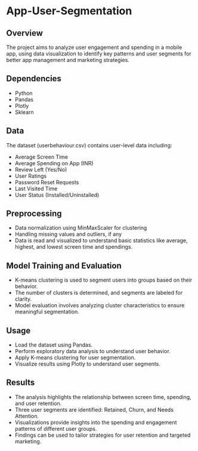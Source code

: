 # App-User-Segmentation

## Overview
The project aims to analyze user engagement and spending in a mobile app, using data visualization to identify key patterns and user segments for better app management and marketing strategies.

## Dependencies
- Python
- Pandas
- Plotly
- Sklearn

## Data
The dataset (userbehaviour.csv) contains user-level data including:
- Average Screen Time
- Average Spending on App (INR)
- Review Left (Yes/No)
- User Ratings
- Password Reset Requests
- Last Visited Time
- User Status (Installed/Uninstalled)

## Preprocessing
- Data normalization using MinMaxScaler for clustering
- Handling missing values and outliers, if any
- Data is read and visualized to understand basic statistics like average, highest, and lowest screen time and spendings.
## Model Training and Evaluation
- K-means clustering is used to segment users into groups based on their behavior.
- The number of clusters is determined, and segments are labeled for clarity.
- Model evaluation involves analyzing cluster characteristics to ensure meaningful segmentation.
## Usage
- Load the dataset using Pandas.
- Perform exploratory data analysis to understand user behavior.
- Apply K-means clustering for user segmentation.
- Visualize results using Plotly to understand user segments.

## Results
- The analysis highlights the relationship between screen time, spending, and user retention.
- Three user segments are identified: Retained, Churn, and Needs Attention.
- Visualizations provide insights into the spending and engagement patterns of different user groups.
- Findings can be used to tailor strategies for user retention and targeted marketing.
